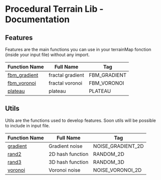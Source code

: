 # Procedural Terrain Lib - Documentation

## Features

Features are the main functions you can use in your terrainMap fonction (inside your input file) without any import.

| Function Name | Full Name | Tag |
|-|-|-|
| [fbm_gradient](features/fbm_gradient.md) | fractal gradient | FBM_GRADIENT |
| [fbm_voronoi](features/fbm_voronoi.md) | fractal voronoi | FBM_VORONOI |
| [plateau](features/plateau.md) | plateau | PLATEAU |


## Utils

Utils are the functions used to develop features. Soon utils will be possible to include in input file.

| Function Name | Full Name | Tag |
|-|-|-|
| [gradient](utils/gradient.md) | Gradient noise | NOISE_GRADIENT_2D |
| [rand2](utils/rand2.md) | 2D hash function | RANDOM_2D |
| [rand3](utils/rand3.md) | 3D hash function | RANDOM_3D |
| [voronoi](utils/voronoi.md) | Voronoi noise | NOISE_VORONOI_2D |
